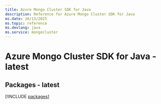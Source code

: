 ```yaml
---
title: Azure Mongo Cluster SDK for Java
description: Reference for Azure Mongo Cluster SDK for Java
ms.date: 10/13/2025
ms.topic: reference
ms.devlang: java
ms.service: mongocluster
---
```

# Azure Mongo Cluster SDK for Java - latest
## Packages - latest
[!INCLUDE [packages](mongo-cluster-index.md)]